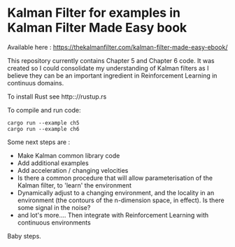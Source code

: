# Kalman Filter for examples in Kalman Filter Made Easy book
Available here : https://thekalmanfilter.com/kalman-filter-made-easy-ebook/

This repository currently contains Chapter 5 and Chapter 6 code. It was created so I could consolidate my understanding of Kalman filters as I believe they
can be an important ingredient in Reinforcement Learning in continuus domains.

To install Rust see http:://rustup.rs

To compile and run code:
```
cargo run --example ch5
cargo run --example ch6
```
Some next steps are :
- Make Kalman common library code
- Add additional examples
- Add acceleration / changing velocities
- Is there a common procedure that will allow parameterisation of the Kalman filter, to 'learn' the environment
- Dynamically adjust to a changing environment, and the locality in an environment (the contours of the n-dimension space, in effect). 
  Is there some signal in the noise?
- and lot's more.... Then integrate with Reinforcement Learning with continuous environments

Baby steps.
